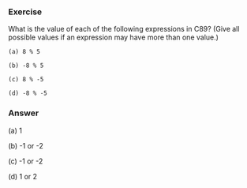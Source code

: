 ### Exercise

What is the value of each of the following expressions in C89? (Give all possible values if an expression may have more than one value.)

```
(a) 8 % 5

(b) -8 % 5

(c) 8 % -5

(d) -8 % -5
```

### Answer

(a)
1

(b)
-1 or -2

(c)
-1 or -2

(d)
1 or 2
